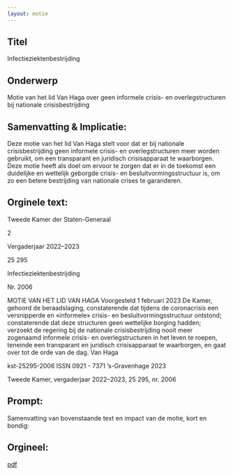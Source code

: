```yaml
---
layout: motie
---
```

## Titel
Infectieziektenbestrijding
## Onderwerp
Motie van het lid Van Haga over geen informele crisis- en overlegstructuren bij nationale crisisbestrijding
## Samenvatting & Implicatie:

Deze motie van het lid Van Haga stelt voor dat er bij nationale crisisbestrijding geen informele crisis- en overlegstructuren meer worden gebruikt, om een transparant en juridisch crisisapparaat te waarborgen. Deze motie heeft als doel om ervoor te zorgen dat er in de toekomst een duidelijke en wettelijk geborgde crisis- en besluitvormingsstructuur is, om zo een betere bestrijding van nationale crises te garanderen.
## Orginele text:


Tweede Kamer der Staten-Generaal

2

Vergaderjaar 2022–2023

25 295

Infectieziektenbestrijding

Nr. 2006

MOTIE VAN HET LID VAN HAGA
Voorgesteld 1 februari 2023
De Kamer,
gehoord de beraadslaging,
constaterende dat tijdens de coronacrisis een versnipperde en
«informele» crisis- en besluitvormingsstructuur ontstond;
constaterende dat deze structuren geen wettelijke borging hadden;
verzoekt de regering bij de nationale crisisbestrijding nooit meer
zogenaamd informele crisis- en overlegstructuren in het leven te roepen,
teneinde een transparant en juridisch crisisapparaat te waarborgen,
en gaat over tot de orde van de dag.
Van Haga

kst-25295-2006
ISSN 0921 - 7371
’s-Gravenhage 2023

Tweede Kamer, vergaderjaar 2022–2023, 25 295, nr. 2006


## Prompt:
Samenvatting van bovenstaande text en impact van de motie, kort en bondig:

## Orgineel:
[pdf](https://gegevensmagazijn.tweedekamer.nl/OData/v4/2.0/Document(a35561d0-83ae-4544-ab4b-8ab3285080cd)/resource)
